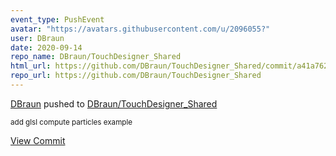 ```yaml
---
event_type: PushEvent
avatar: "https://avatars.githubusercontent.com/u/2096055?"
user: DBraun
date: 2020-09-14
repo_name: DBraun/TouchDesigner_Shared
html_url: https://github.com/DBraun/TouchDesigner_Shared/commit/a41a7625d11bc687db70d0019255bbbe1345f0d3
repo_url: https://github.com/DBraun/TouchDesigner_Shared
---
```


<a href='https://github.com/DBraun' target='_blank'>DBraun</a> pushed to <a href='https://github.com/DBraun/TouchDesigner_Shared' target='_blank'>DBraun/TouchDesigner_Shared</a>

<small>add glsl compute particles example</small>

<a href='https://github.com/DBraun/TouchDesigner_Shared/commit/a41a7625d11bc687db70d0019255bbbe1345f0d3' target='_blank'>View Commit</a>